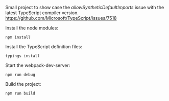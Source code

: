 Small project to show case the *allowSyntheticDefaultImports* issue with the latest TypeScript compiler version.
https://github.com/Microsoft/TypeScript/issues/7518

Install the node modules:

`npm install`

Install the TypeScript definition files:

`typings install`

Start the webpack-dev-server:

`npm run debug`

Build the project:

`npm run build`